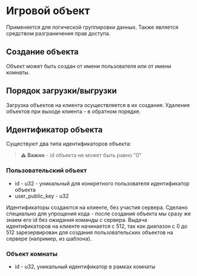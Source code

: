 # Игровой объект
Применяется для логической группировки данных. Также является средством разграничения прав доступа.

## Создание объекта
Объект может быть создан от имени пользователя или от имени комнаты.

## Порядок загрузки/выгрузки
Загрузка объектов на клиента осуществляется в их создания.
Удаления объектов при выходе  клиента - в обратном порядке.

## Идентификатор объекта
Существуют два типа идентификаторов объекта:
> **⚠ Важно** - id объекта не может быть равно "0"

### Пользовательский объект
- id - u32 - уникальный для конкретного пользователя идентификатор объекта
- user_public_key - u32

Идентификаторы создаются на клиенте, без участия сервера.
Сделано специально для упрощения кода - после создания объекта мы сразу же знаем его id без ожидания команды с сервера.
Выдача идентификаторов на клиенте начинается с 512, так как диапазон с 0 до 512 зарезервирован
для создания пользовательских объектов на сервере (например, из шаблона).

### Объект комнаты
- id - u32, уникальный идентификатор в рамках комнаты